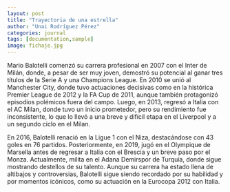 ```yaml
---
layout: post
title: "Trayectoria de una estrella"
author: "Unai Rodríguez Pérez"
categories: journal
tags: [documentation,sample]
image: fichaje.jpg
---
```


Mario Balotelli comenzó su carrera profesional en 2007 con el Inter de Milán, donde, a pesar de ser muy joven, demostró su potencial al ganar tres títulos de la Serie A y una Champions League. En 2010 se unió al Manchester City, donde tuvo actuaciones decisivas como en la histórica Premier League de 2012 y la FA Cup de 2011, aunque también protagonizó episodios polémicos fuera del campo. Luego, en 2013, regresó a Italia con el AC Milan, donde tuvo un inicio prometedor, pero su rendimiento fue inconsistente, lo que lo llevó a una breve y difícil etapa en el Liverpool y a un segundo ciclo en el Milan.

En 2016, Balotelli renació en la Ligue 1 con el Niza, destacándose con 43 goles en 76 partidos. Posteriormente, en 2019, jugó en el Olympique de Marsella antes de regresar a Italia con el Brescia y un breve paso por el Monza. Actualmente, milita en el Adana Demirspor de Turquía, donde sigue mostrando destellos de su talento. Aunque su carrera ha estado llena de altibajos y controversias, Balotelli sigue siendo recordado por su habilidad y por momentos icónicos, como su actuación en la Eurocopa 2012 con Italia.